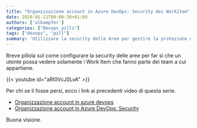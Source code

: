 ```yaml
---
title: "Organizzazione account in Azure DevOps: Security dei WorkItem"
date: 2020-05-11T00:00:38+01:00
authors: ['alkampfer']
categories: ["Devops pills"]
tags: ["devops", "pill"]
summary: 'Utilizzare la security delle Aree per gestire la protezione dei Work Item dei differenti teamsd.'
---
```


Breve pillola sul come configurare la security delle aree per far si che un utente possa vedere solamente i Work Item che fanno parte dei team a cui appartiene.

{{< youtube id="aRI0VcJ0LvA" >}}

Per chi se li fosse persi, ecco i link ai precedenti video di questa serie.

- [Organizzazione account in azure devops](https://www.getlatestversion.eu/it/2020/04/organizzazione-account-in-azure-devops/)
- [Organizzazione account in Azure DevOps: Security](https://www.getlatestversion.eu/it/2020/04/organizzazione-account-in-azure-devops-security/)

Buona visione.

